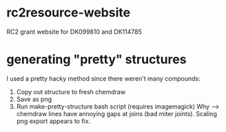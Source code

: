 # rc2resource-website
RC2 grant website for DK099810 and DK114785

# generating "pretty" structures
I used a pretty hacky method since there weren't many compounds:
1) Copy out structure to fresh chemdraw
2) Save as png
3) Run make-pretty-structure bash script (requires imagemagick)
Why --> chemdraw lines have annoying gaps at joins (bad miter joints). Scaling png export appears to fix.
